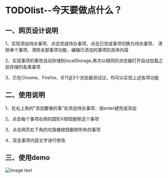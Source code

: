 

# TODOlist--今天要做点什么？



## 一、网页设计说明

​    1、实现添加待办事项、点击完成待办事项、点击已完成事项切换为待办事项、
    清除单个事项、清除全部事项功能、编辑已添加的事项的具体内容

​    2、实现事项的更改自动存储到localStorage,再次以相同的浏览器打开自动加载之前存储的各类事项

​    3、已在Chrome、Firefox、IE11这3个浏览器测试过，均可以实现上述各项功能



## 二、使用说明

   1、在右上角的"添加要做的事"处添加待办事项，按enter键完成添加

   2、点击每个事项右侧的圆形X按钮删除这个事项

   3、点击网页右下角的垃圾桶按钮删除所有的事项

   4、双击事项内容文字进行修改



## 三、使用demo

![Image text](https://gitee.com/nicholas0707/todolist/raw/master/%E4%BD%BF%E7%94%A8demo.gif)